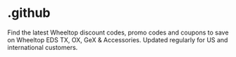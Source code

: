 # .github
Find the latest Wheeltop discount codes, promo codes and coupons to save on Wheeltop EDS TX, OX, GeX &amp; Accessories. Updated regularly for US and international customers.
